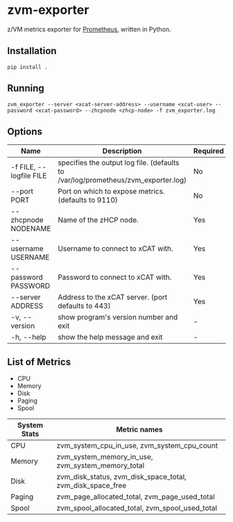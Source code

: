 # zvm-exporter 

z/VM metrics exporter for [Prometheus](https://github.com/prometheus/prometheus), written in Python.

## Installation

    pip install .

## Running

    zvm_exporter --server <xcat-server-address> --username <xcat-user> --password <xcat-password> --zhcpnode <zhcp-node> -f zvm_exporter.log

## Options

| Name                    | Description                                                                       | Required |
| ----------------------- | --------------------------------------------------------------------------------- | -------- |
| -f FILE, --logfile FILE | specifies the output log file. (defaults to /var/log/prometheus/zvm_exporter.log) | No       |
| --port PORT             | Port on which to expose metrics. (defaults to 9110)                               | No       |
| --zhcpnode NODENAME     | Name of the zHCP node.                                                            | Yes      |
| --username USERNAME     | Username to connect to xCAT with.                                                 | Yes      |
| --password PASSWORD     | Password to connect to xCAT with.                                                 | Yes      |
| --server ADDRESS        | Address to the xCAT server. (port defaults to 443)                                | Yes      |
| -v, --version           | show program's version number and exit                                            | -        |
| -h, --help              | show the help message and exit                                                    | -        |

## List of Metrics

* CPU
* Memory
* Disk
* Paging
* Spool

| System Stats | Metric names                                                        |
| ------------ | ------------------------------------------------------------------- |
| CPU          | zvm\_system\_cpu\_in\_use, zvm\_system\_cpu\_count                  |
| Memory       | zvm\_system\_memory\_in\_use, zvm\_system\_memory\_total            |
| Disk         | zvm\_disk\_status, zvm\_disk\_space\_total, zvm\_disk\_space\_free  |
| Paging       | zvm\_page\_allocated\_total, zvm\_page\_used\_total                 |
| Spool        | zvm\_spool\_allocated\_total, zvm\_spool\_used\_total               |
